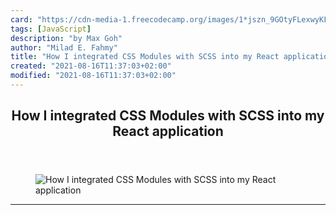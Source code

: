 ```yaml
---
card: "https://cdn-media-1.freecodecamp.org/images/1*jszn_9GOtyFLexwyKFcQrw.jpeg"
tags: [JavaScript]
description: "by Max Goh"
author: "Milad E. Fahmy"
title: "How I integrated CSS Modules with SCSS into my React application"
created: "2021-08-16T11:37:03+02:00"
modified: "2021-08-16T11:37:03+02:00"
---
```

<div class="site-wrapper">
<main id="site-main" class="site-main outer">
<div class="inner">
<article class="post-full post tag-javascript tag-react tag-front-end-development tag-technology tag-programming ">
<header class="post-full-header">
<h1 class="post-full-title">How I integrated CSS Modules with SCSS into my React application</h1>
</header>
<figure class="post-full-image">
<picture>
<source media="(max-width: 700px)" sizes="1px" srcset="data:image/gif;base64,R0lGODlhAQABAIAAAAAAAP///yH5BAEAAAAALAAAAAABAAEAAAIBRAA7 1w">
<source media="(min-width: 701px)" sizes="(max-width: 800px) 400px,
(max-width: 1170px) 700px,
1400px" srcset="https://cdn-media-1.freecodecamp.org/images/1*jszn_9GOtyFLexwyKFcQrw.jpeg 300w,
https://cdn-media-1.freecodecamp.org/images/1*jszn_9GOtyFLexwyKFcQrw.jpeg 600w,
https://cdn-media-1.freecodecamp.org/images/1*jszn_9GOtyFLexwyKFcQrw.jpeg 1000w,
https://cdn-media-1.freecodecamp.org/images/1*jszn_9GOtyFLexwyKFcQrw.jpeg 2000w">
<img onerror="this.style.display='none'" src="https://cdn-media-1.freecodecamp.org/images/1*jszn_9GOtyFLexwyKFcQrw.jpeg" alt="How I integrated CSS Modules with SCSS into my React application">
</picture>
</figure>
<section class="post-full-content">
<div class="post-content medium-migrated-article">
</div>
<hr>
</section>
</article>
</div>
</main>
</div>
<!-- Google Tag Manager (noscript) -->
<!-- End Google Tag Manager (noscript) -->
